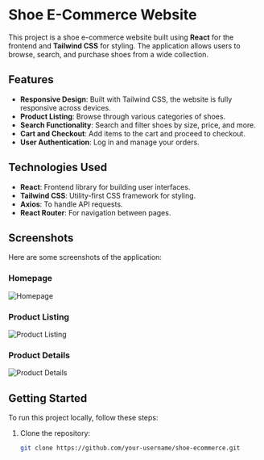 # Shoe E-Commerce Website

This project is a shoe e-commerce website built using **React** for the frontend and **Tailwind CSS** for styling. The application allows users to browse, search, and purchase shoes from a wide collection.

## Features

- **Responsive Design**: Built with Tailwind CSS, the website is fully responsive across devices.
- **Product Listing**: Browse through various categories of shoes.
- **Search Functionality**: Search and filter shoes by size, price, and more.
- **Cart and Checkout**: Add items to the cart and proceed to checkout.
- **User Authentication**: Log in and manage your orders.

## Technologies Used

- **React**: Frontend library for building user interfaces.
- **Tailwind CSS**: Utility-first CSS framework for styling.
- **Axios**: To handle API requests.
- **React Router**: For navigation between pages.

## Screenshots

Here are some screenshots of the application:

### Homepage
![Homepage](/images/screenshots/image1.png)

### Product Listing
![Product Listing](/images/screenshots/image3.png)

### Product Details
![Product Details](/images/screenshots/image4.png)




## Getting Started

To run this project locally, follow these steps:

1. Clone the repository:
   ```bash
   git clone https://github.com/your-username/shoe-ecommerce.git
